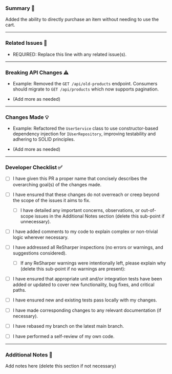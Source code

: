 ### Summary 🚀
<!-- REQUIRED: Provide a high-level summary of the changes. ---> 
Added the ability to directly purchase an item without needing to use the cart.

--------------------------------------------------------


### Related Issues 🔗
<!-- E.g., Closes #123 (You can link multiple issues, e.g., Closes #123, Fixes #456) -->
- REQUIRED: Replace this line with any related issue(s).

--------------------------------------------------------

### Breaking API Changes ⚠️

<!-- Please list any breaking changes introduced to API endpoints in this pull request. 
Explain the nature of the change and provide migration steps if applicable. (Delete this section if not applicable) -->

- Example: Removed the `GET /api/old-products` endpoint. Consumers should migrate to `GET /api/products` which now supports pagination.

- (Add more as needed)

--------------------------------------------------------

### Changes Made 💡

<!-- What was changed and why was it changed? Be detailed and include any relevant context or implementation details.--->

- Example: Refactored the `UserService` class to use constructor-based dependency injection for `IUserRepository`, improving testability and adhering to SOLID principles.

- (Add more as needed)

--------------------------------------------------------

### Developer Checklist ✅

- [ ] I have given this PR a proper name that concisely describes the overarching goal(s) of the changes made.

- [ ] I have ensured that these changes do not overreach or creep beyond the scope of the issues it aims to fix.

  - [ ] I have detailed any important concerns, observations, or out-of-scope issues in the Additional Notes section (delete this sub-point if unnecessary).

- [ ] I have added comments to my code to explain complex or non-trivial logic wherever necessary.

- [ ] I have addressed all ReSharper inspections (no errors or warnings, and suggestions considered).

  - [ ] If any ReSharper warnings were intentionally left, please explain why (delete this sub-point if no warnings are present):

- [ ] I have ensured that appropriate unit and/or integration tests have been added or updated to cover new functionality, bug fixes, and critical paths.

- [ ] I have ensured new and existing tests pass locally with my changes.

- [ ] I have made corresponding changes to any relevant documentation (if necessary).

- [ ] I have rebased my branch on the latest main branch.

- [ ] I have performed a self-review of my own code.

--------------------------------------------------------

### Additional Notes 📝
<!-- Add any other relevant information, context, or considerations for the reviewers. -->
Add notes here (delete this section if not necessary)
